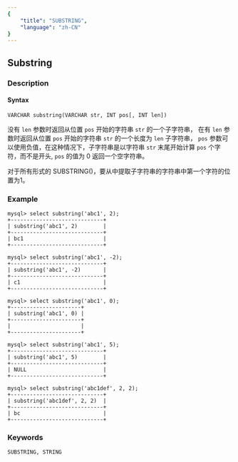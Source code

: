 ```yaml
---
{
    "title": "SUBSTRING",
    "language": "zh-CN"
}
---
```


<!-- 
Licensed to the Apache Software Foundation (ASF) under one
or more contributor license agreements.  See the NOTICE file
distributed with this work for additional information
regarding copyright ownership.  The ASF licenses this file
to you under the Apache License, Version 2.0 (the
"License"); you may not use this file except in compliance
with the License.  You may obtain a copy of the License at

  http://www.apache.org/licenses/LICENSE-2.0

Unless required by applicable law or agreed to in writing,
software distributed under the License is distributed on an
"AS IS" BASIS, WITHOUT WARRANTIES OR CONDITIONS OF ANY
KIND, either express or implied.  See the License for the
specific language governing permissions and limitations
under the License.
-->

## Substring
### Description
#### Syntax

`VARCHAR substring(VARCHAR str, INT pos[, INT len])`

没有 `len` 参数时返回从位置 `pos` 开始的字符串 `str` 的一个子字符串，
在有 `len` 参数时返回从位置 `pos` 开始的字符串 `str` 的一个长度为 `len` 子字符串，
`pos` 参数可以使用负值，在这种情况下，子字符串是以字符串 `str` 末尾开始计算 `pos` 个字符，而不是开头,
`pos` 的值为 0 返回一个空字符串。

对于所有形式的 SUBSTRING()，要从中提取子字符串的字符串中第一个字符的位置为1。

### Example

```
mysql> select substring('abc1', 2);
+-----------------------------+
| substring('abc1', 2)        |
+-----------------------------+
| bc1                         |
+-----------------------------+

mysql> select substring('abc1', -2);
+-----------------------------+
| substring('abc1', -2)       |
+-----------------------------+
| c1                          |
+-----------------------------+

mysql> select substring('abc1', 0);
+----------------------+
| substring('abc1', 0) |
+----------------------+
|                      |
+----------------------+

mysql> select substring('abc1', 5);
+-----------------------------+
| substring('abc1', 5)        |
+-----------------------------+
| NULL                        |
+-----------------------------+

mysql> select substring('abc1def', 2, 2);
+-----------------------------+
| substring('abc1def', 2, 2)  |
+-----------------------------+
| bc                          |
+-----------------------------+
```
### Keywords
    SUBSTRING, STRING
